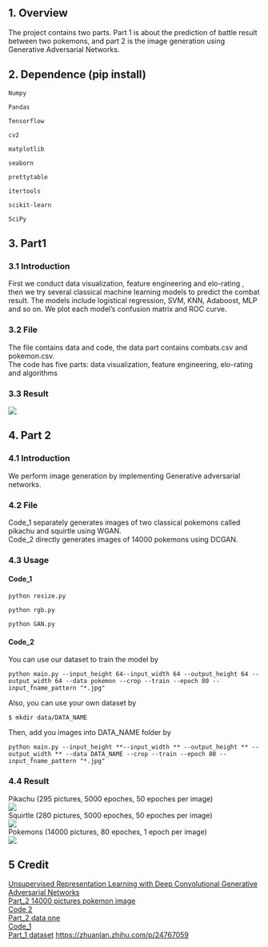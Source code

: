 ## 1. Overview
The project contains two parts. Part 1 is about the prediction of battle result between two pokemons, and part 2 is the image generation using Generative Adversarial Networks.<br>
## 2. Dependence (pip install)
<pre><code>Numpy<br>
Pandas<br/>
Tensorflow<br/>
cv2<br/>
matplotlib<br/>
seaborn<br/>
prettytable<br/>
itertools<br/>
scikit-learn<br/>
SciPy<br/></code></pre>
## 3. Part1
### 3.1 Introduction
First we conduct data visualization, feature engineering and elo-rating , then we try several classical machine learning models to predict the combat result. The models include logistical regression, SVM, KNN, Adaboost, MLP and so on. We plot each model’s confusion matrix and ROC curve.<br>
### 3.2 File
The file contains data and code, the data part contains combats.csv and pokemon.csv.<br> 
The code has five parts: data visualization, feature engineering, elo-rating and algorithms<br/>
### 3.3 Result
![](part1/Result.png)<br/>
## 4. Part 2
### 4.1 Introduction
We perform image generation by implementing Generative adversarial networks.
### 4.2 File
Code_1 separately generates images of two classical pokemons called pikachu and squirtle using WGAN.<br/>
Code_2 directly generates images of 14000 pokemons using DCGAN.<br/>
### 4.3 Usage
#### Code_1
<pre><code>python resize.py<br/>
python rgb.py<br/>
python GAN.py<br/></code></pre>
#### Code_2
You can use our dataset to train the model by<br/>
<pre><code>python main.py --input_height 64--input_width 64 --output_height 64 --output_width 64 --data pokemon --crop --train --epoch 80 --input_fname_pattern "*.jpg"</code></pre>
Also, you can use your own dataset by<br/>
<pre><code>$ mkdir data/DATA_NAME</code></pre>
Then, add you images into DATA_NAME folder by
<pre><code>python main.py --input_height **--input_width ** --output_height ** --output_width ** --data DATA_NAME --crop --train --epoch 80 --input_fname_pattern "*.jpg"</code></pre>
### 4.4 Result
Pikachu (295 pictures, 5000 epoches, 50 epoches per image)<br>
![](part2/results/Pikachu.gif)<br/>
Squirtle (280 pictures, 5000 epoches, 50 epoches per image)<br>
![](part2/results/Squirtle.gif)<br/>
Pokemons (14000 pictures, 80 epoches, 1 epoch per image)<br>
![](part2/results/Pokemon_all.gif)<br/>
## 5 Credit
[Unsupervised Representation Learning with Deep Convolutional Generative Adversarial Networks](https://arxiv.org/abs/1511.06434)<br/>
[Part_2 14000 pictures pokemon image](https://medium.com/@yvanscher/using-gans-to-create-monsters-for-your-game-c1a3ece2f0a0)<br/>
[Code 2](https://github.com/carpedm20/DCGAN-tensorflow)<br/>
[Part_2 data one](https://www.kaggle.com/thedagger/pokemon-generation-one)<br/>
[Code_1](https://github.com/llSourcell/Pokemon_GAN)<br/>
[Part_1 dataset](https://www.kaggle.com/terminus7/pokemon-challenge)
https://zhuanlan.zhihu.com/p/24767059<br/>


